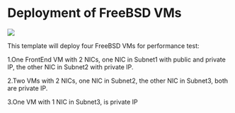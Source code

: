 # Deployment of FreeBSD VMs

<a href="https://portal.azure.com/#create/Microsoft.Template/uri/https%3A%2F%2Fraw.githubusercontent.com%2Fleifei87%2Fazure-quickstart-templates%2Fmaster%2Fphp_pgsql-freebsd-setup%2Fazuredeploy.json" target="_blank">
    <img src="http://azuredeploy.net/deploybutton.png"/>
</a>
<a href="http://armviz.io/#/?load=https%3A%2F%2Fraw.githubusercontent.com%2Fleifei87%2Fazure-quickstart-templates%2Fmaster%2Fphp_pgsql-freebsd-setup%2Fazuredeploy.json" target="_blank"></a>


This template will deploy four FreeBSD VMs for performance test:

1.One FrontEnd VM with 2 NICs, one NIC in Subnet1 with public and private IP, the other NIC in Subnet2 with private IP. 

2.Two VMs with 2 NICs, one NIC in Subnet2, the other NIC in Subnet3, both are private IP. 

3.One VM with 1 NIC in Subnet3, is private IP